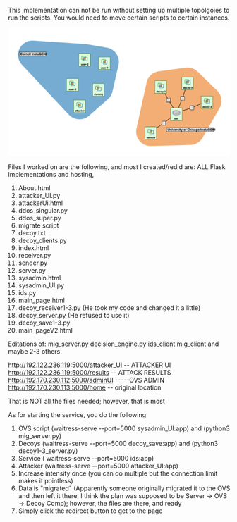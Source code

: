 This implementation can not be run without setting up multiple topolgoies to run the scripts. You would need to move certain scripts to certain instances.  
  
![topology example](topology.png)   



Files I worked on are the following, and most I created/redid are:
ALL Flask implementations and hosting,
1) About.html
2) attacker_UI.py
3) attackerUi.html
4) ddos_singular.py
5) ddos_super.py
6) migrate script
7) decoy.txt
8) decoy_clients.py
9) index.html
10) receiver.py
11) sender.py
12) server.py
13) sysadmin.html
14) sysadmin_UI.py
15) ids.py
16) main_page.html
17) decoy_receiver1-3.py (He took my code and changed it a little)
18) decoy_server.py (He refused to use it)
19) decoy_save1-3.py
20) main_pageV2.html

Editations of:
mig_server.py
decision_engine.py
ids_client
mig_client
and maybe 2-3 others.


http://192.122.236.119:5000/attacker_UI -- ATTACKER UI
http://192.122.236.119:5000/results -- ATTACK RESULTS
http://192.170.230.112:5000/adminUI  -----OVS ADMIN
http://192.170.230.113:5000/home -- original location

That is NOT all the files needed; however, that is most

As for starting the service, you do the following
1) OVS script (waitress-serve --port=5000 sysadmin_UI:app) and (python3 mig_server.py)
2) Decoys (waitress-serve --port=5000 decoy_save:app) and (python3 decoy1-3_server.py)
3) Service ( waitress-serve --port=5000 ids:app)
4) Attacker (waitress-serve --port=5000 attacker_UI:app)
5) Increase intensity once (you can do multiple but the connection limit makes it pointless)
6) Data is "migrated" (Apparently someone originally migrated it to the OVS and then left it there, I think the plan was supposed to be Server -> OVS -> Decoy Comp); however, the files are there, and ready
7) Simply click the redirect button to get to the page

